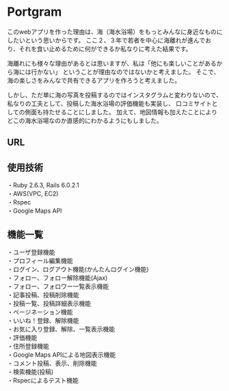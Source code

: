 # Portgram

このwebアプリを作った理由は、海（海水浴場）をもっとみんなに身近なものにしたいという思いからです。
ここ２、３年で若者を中心に海離れが進んでおり、それを食い止めるために何ができるか私なりに考えた結果です。

海離れにも様々な理由があるとは思いますが、私は「他にも楽しいことがあるから海には行かない」
ということが理由なのではないかと考えました。
そこで、海の楽しさをみんなで共有できるアプリを作ろうと考えました。

しかし、ただ単に海の写真を投稿するのではインスタグラムと変わりないので、
私なりの工夫として、投稿した海水浴場の評価機能も実装し、
口コミサイトとしての側面も持たせることにしました。
加えて、地図情報も加えたことによりどこの海水浴場なのか直感的にわかるようにもしました。

## URL

## 使用技術
・Ruby 2.6.3, Rails 6.0.2.1  
・AWS(VPC, EC2)  
・Rspec  
・Google Maps API  

## 機能一覧
・ユーザ登録機能  
・プロフィール編集機能  
・ログイン、ログアウト機能(かんたんログイン機能)  
・フォロー、フォロー解除機能(Ajax)  
・フォロー、フォロワー一覧表示機能  
・記事投稿、投稿削除機能  
・投稿一覧、投稿詳細表示機能  
・ページネーション機能  
・いいね！登録、解除機能  
・お気に入り登録、解除、一覧表示機能  
・評価機能  
・住所登録機能  
・Google Maps APIによる地図表示機能  
・コメント投稿、表示、削除機能  
・検索機能(投稿)  
・Rspecによるテスト機能  
